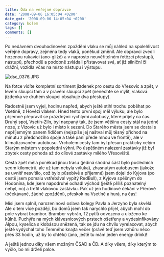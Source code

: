 ```yaml
---
title: Óda na veřejné dopravce
date: '2008-09-06 16:05:04 +0200'
date_gmt: '2008-09-06 14:05:04 +0200'
category: kolem
tags: []
comments: []
---
```

<p>Po nedávném dvouhodinovém zpoždění vlaku se můj náhled na spolehlivost veřejné dopravy, zejména tedy vlaků, poněkud změnil. Ale dopravci zvedli hozenou rukavici (ano-gližé) a v naprosto neuvěřitelném řetězci přestupů, nástupů, přechodů a podobně zvládali přistavovat svá, ať již silniční či drážní, vozidla včas na místo nástupu i výstupu.</p>
<p><img src='/assets/migrated/wp-uploads/2008/09/dsc_0376.JPG' alt='dsc_0376.JPG' /></p>
<p>Na fotce vidíte kompletní sortiment jízdenek pro cestu do Vřesovic a zpět, v levém sloupci tam a v pravém sloupci zpět (nenechte se mýlit, vlaková jízdenka ve druhém sloupci obsahuje dva přestupy).</p>
<p>Radostně jsem vyjel, hodinu napřed, abych ještě stihl trochu poběhat po Vsetíně, z Hovězí vlakem. Hned tento první spoj měl výluku, ale bylo příjemné přepravit se prázdnými rychlými autobusy, které přijely na čas. Druhý spoj, Vsetín-Zlín, byl nacpaný tak, že jsem většinu cesty stál na jedné noze, z Vizovic už bylo i místo k sezení. Do Starého města jsem se dostal s nepříjemným panem řidičem (nejspíše jej naštval můj těsný příchod na minutu z předchozího spoje a také paní přede mnou ve frontě), ale v klimatizovaném autobusu. Vrcholem cesty tam byl přesun prakticky celým Starým městem v popolední výhni. Po úspěšném nalezení zastávky již byl zbytek cesty pohoda až do cílové zastávky milého Vřesoviště.</p>
<p>Cesta zpět měla poněkud jinou trasu (jediná shodná část bylo posledních sedm kilometrů, ale už tam nebyla výluka), zhasnutým autobusem (jakože se uvnitř nesvítilo, což bylo působivé a příjemné) jsem dojel do Kyjova (po cestě jsem pomalu vstřebával vypitý RedBull), z Kyjova spěšným do Hodonína, kde jsem napodruhé odhadl východ (ještě příliš poznatelný nebyl, no) a trefil vlakovou zastávku. Pak už jen hodinové čekání v Přerově (očekávané, žádné zpoždění), přeskok na Vsetíně a hurá, na čas!</p>
<p>Misi jsem splnil, narozeninová oslava kolegy Pavla a Jerzyho byla skvělá. Ale o tem více později, bo domů jsem tak narychlo přijel, abych mohl do pole vybrat brambor. Brambor vybrán, 12 pytlů odvezeno a uloženo ke kůlně. Puchýře na mých klávesnicových prstech ošetřeny a vydesinfikovány Alpou, kyselica s klobásou snězená, tak se jdu na chvilu vyrelaxovat, abych ještě vydýchal toho Temného knajta večer (právě teď jsem vzhůru něco přes 33 hodin, už by to chtělo) (ano, ještě tu mám jeden energy drink)!</p>
<p>A ještě jednou díky všem možným ČSAD a ČD. A díky všem, díky kterým to vyšlo, bo mi drželi palce.</p>

